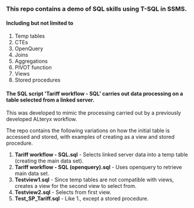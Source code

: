 ### This repo contains a demo of SQL skills using T-SQL in SSMS.

#### Including but not limited to
1. Temp tables
2. CTEs
3. OpenQuery
4. Joins
5. Aggregations
6. PIVOT function
7. Views
8. Stored procedures

#### The SQL script 'Tariff workflow - SQL' carries out data processing on a table selected from a linked server.

This was developed to mimic the processing carried out by a previously developed ALteryx workflow.

The repo contains the following variations on how the initial table is accessed and stored, with examples of creating as a view and stored procedure.

1. **Tariff workflow - SQL.sql** - Selects linked server data into a temp table (creating the main data set).
2. **Tariff workflow - SQL (openquery).sql** - Uses openquery to retrieve main data set.
3. **Testview1.sql** - Since temp tables are not compatible with views, creates a view for the second view to select from.
4. **Testview2.sql** - Selects from first view.
5. **Test_SP_Tariff.sql** - Like 1., except a stored procedure.
